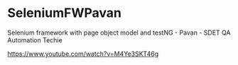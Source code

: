 # SeleniumFWPavan
Selenium framework with page object model and testNG - Pavan - SDET QA Automation Techie

https://www.youtube.com/watch?v=M4Ye3SKT46g
